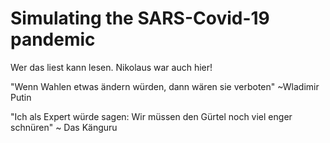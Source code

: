 # Simulating the SARS-Covid-19 pandemic

Wer das liest kann lesen.
Nikolaus war auch hier!

"Wenn Wahlen etwas ändern würden, dann wären sie verboten" ~Wladimir Putin

"Ich als Expert würde sagen: Wir müssen den Gürtel noch viel enger schnüren" ~ Das Känguru